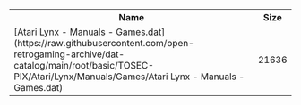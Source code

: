 <table>
<tr><th>Name</th><th>Size</th></tr>
<tr><td>
[Atari Lynx - Manuals - Games.dat](https://raw.githubusercontent.com/open-retrogaming-archive/dat-catalog/main/root/basic/TOSEC-PIX/Atari/Lynx/Manuals/Games/Atari Lynx - Manuals - Games.dat)
</td><td>21636</td></tr>
</table>
